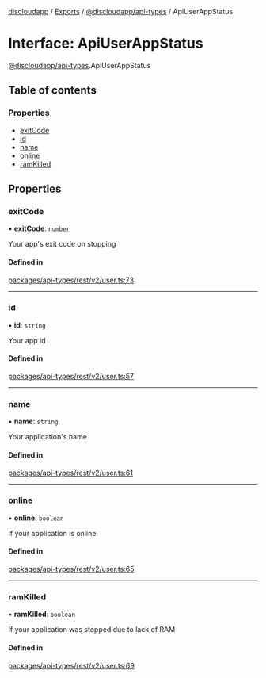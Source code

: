 [discloudapp](../README.md) / [Exports](../modules.md) / [@discloudapp/api-types](../modules/discloudapp_api_types.md) / ApiUserAppStatus

# Interface: ApiUserAppStatus

[@discloudapp/api-types](../modules/discloudapp_api_types.md).ApiUserAppStatus

## Table of contents

### Properties

- [exitCode](discloudapp_api_types.ApiUserAppStatus.md#exitcode)
- [id](discloudapp_api_types.ApiUserAppStatus.md#id)
- [name](discloudapp_api_types.ApiUserAppStatus.md#name)
- [online](discloudapp_api_types.ApiUserAppStatus.md#online)
- [ramKilled](discloudapp_api_types.ApiUserAppStatus.md#ramkilled)

## Properties

### exitCode

• **exitCode**: `number`

Your app's exit code on stopping

#### Defined in

[packages/api-types/rest/v2/user.ts:73](https://github.com/discloud/discloud.app/blob/9c516a5/packages/api-types/rest/v2/user.ts#L73)

___

### id

• **id**: `string`

Your app id

#### Defined in

[packages/api-types/rest/v2/user.ts:57](https://github.com/discloud/discloud.app/blob/9c516a5/packages/api-types/rest/v2/user.ts#L57)

___

### name

• **name**: `string`

Your application's name

#### Defined in

[packages/api-types/rest/v2/user.ts:61](https://github.com/discloud/discloud.app/blob/9c516a5/packages/api-types/rest/v2/user.ts#L61)

___

### online

• **online**: `boolean`

If your application is online

#### Defined in

[packages/api-types/rest/v2/user.ts:65](https://github.com/discloud/discloud.app/blob/9c516a5/packages/api-types/rest/v2/user.ts#L65)

___

### ramKilled

• **ramKilled**: `boolean`

If your application was stopped due to lack of RAM

#### Defined in

[packages/api-types/rest/v2/user.ts:69](https://github.com/discloud/discloud.app/blob/9c516a5/packages/api-types/rest/v2/user.ts#L69)
